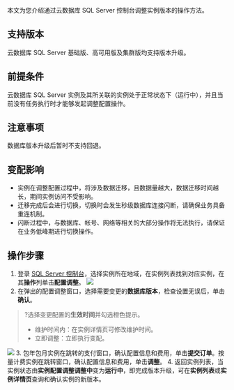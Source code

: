 本文为您介绍通过云数据库 SQL Server 控制台调整实例版本的操作方法。

## 支持版本
云数据库 SQL Server 基础版、高可用版及集群版均支持版本升级。

## 前提条件
云数据库 SQL Server 实例及其所关联的实例处于正常状态下（运行中），并且当前没有任务执行时才能够发起调整配置操作。

## 注意事项
数据库版本升级后暂时不支持回退。

## 变配影响
- 实例在调整配置过程中，将涉及数据迁移，且数据量越大，数据迁移时间越长，期间实例访问不受影响。
- 迁移完成后会进行切换，切换时会发生秒级数据库连接闪断，请确保业务具备重连机制。
- 闪断过程中，与数据库、帐号、网络等相关的大部分操作将无法执行，请保证在业务低峰期进行切换操作。

## 操作步骤
1. 登录 [SQL Server 控制台](https://console.cloud.tencent.com/sqlserver)，选择实例所在地域，在实例列表找到对应实例，在其**操作**列单击**配置调整**。
![](https://qcloudimg.tencent-cloud.cn/raw/0af75c9bde19fc2b66d239ea8bd8951a.png)
2. 在弹出的配置调整窗口，选择需要变更的**数据库版本**，检查设置无误后，单击**确认**。
>?选择变更配置的**生效时间**并勾选橙色提示。
> - 维护时间内：在实例详情页可修改维护时间。
>- 立即调整：立即执行变配。
>
![](https://qcloudimg.tencent-cloud.cn/raw/ea9c75dd7a6c6f9f6649ee6363733173.png)
3. 包年包月实例在跳转的支付窗口，确认配置信息和费用，单击**提交订单**。按量计费实例在跳转窗口，确认配置信息和费用，单击**调整**。
4. 返回实例列表，当实例状态由**实例配置调整调整中**变为**运行中**，即完成版本升级，可在**实例列表**或**实例详情页**查询和确认实例的新版本。
